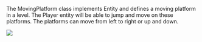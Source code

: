 The MovingPlatform class implements Entity and defines a moving platform in a level. The Player entity will be able to jump and move on these platforms. The platforms can move from left to right or up and down.

![](https://github.com/markwindsorr/CS4770/blob/master/Architecture/Classes/Entity/SpecialSurfaces/movingPlatform.jpg)
